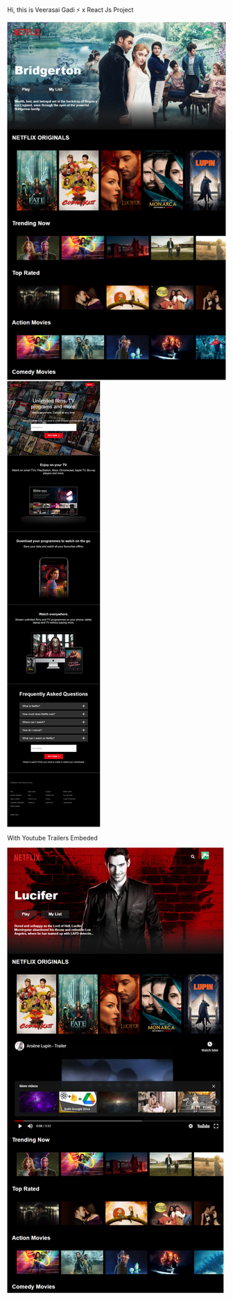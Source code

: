 Hi, this is Veerasai Gadi ⚡ x  React Js Project 

<img src="/images/demo1.png">

<img src="/images/demo2.png">

With Youtube Trailers Embeded

<img src="/images/demo3.png">
